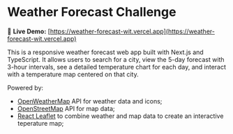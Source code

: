 # Weather Forecast Challenge

🔗 **Live Demo:** [https://weather-forecast-wit.vercel.app](https://weather-forecast-wit.vercel.app)

This is a responsive weather forecast web app built with Next.js and TypeScript. 
It allows users to search for a city, view the 5-day forecast with 3-hour intervals, see a detailed temperature chart for each day, and interact with a temperature map centered on that city.

Powered by:
  - [OpenWeatherMap](https://openweathermap.org/) API for weather data and icons;
  - [OpenStreetMap](https://www.openstreetmap.org/) API for map data;
  - [React Leaflet](https://react-leaflet.js.org/) to combine weather and map data to create an interactive teperature map;
